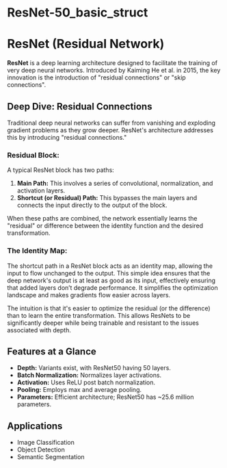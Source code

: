 # ResNet-50_basic_struct

# ResNet (Residual Network)

**ResNet** is a deep learning architecture designed to facilitate the training of very deep neural networks. Introduced by Kaiming He et al. in 2015, the key innovation is the introduction of "residual connections" or "skip connections".

## Deep Dive: Residual Connections

Traditional deep neural networks can suffer from vanishing and exploding gradient problems as they grow deeper. ResNet's architecture addresses this by introducing "residual connections."

### Residual Block:

A typical ResNet block has two paths:
1. **Main Path:** This involves a series of convolutional, normalization, and activation layers.
2. **Shortcut (or Residual) Path:** This bypasses the main layers and connects the input directly to the output of the block.

When these paths are combined, the network essentially learns the "residual" or difference between the identity function and the desired transformation.

### The Identity Map:

The shortcut path in a ResNet block acts as an identity map, allowing the input to flow unchanged to the output. This simple idea ensures that the deep network's output is at least as good as its input, effectively ensuring that added layers don’t degrade performance. It simplifies the optimization landscape and makes gradients flow easier across layers.

The intuition is that it's easier to optimize the residual (or the difference) than to learn the entire transformation. This allows ResNets to be significantly deeper while being trainable and resistant to the issues associated with depth.

## Features at a Glance

- **Depth:** Variants exist, with ResNet50 having 50 layers.
- **Batch Normalization:** Normalizes layer activations.
- **Activation:** Uses ReLU post batch normalization.
- **Pooling:** Employs max and average pooling.
- **Parameters:** Efficient architecture; ResNet50 has ~25.6 million parameters.

## Applications

- Image Classification
- Object Detection
- Semantic Segmentation
